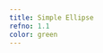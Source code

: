 ```yaml
---
title: Simple Ellipse
refno: 1.1
color: green
---
```


<script>
function setup(){
  ellipse(10,30,20,40);
}

function draw(){

}
</script>
